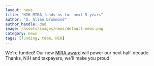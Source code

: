 ```yaml
---
layout: news
title: "NIH MIRA funds us for next 5 years"
author: "D. Allan Drummond"
author_handle: dad
image: /assets/images/news/default-news.png
category: news
tags: [funding, team, NIH]
---
```

We're funded! Our new [MIRA award][1] will power our next half-decade. Thanks, NIH and taxpayers, we'll make you proud!

[1]: https://www.nigms.nih.gov/research/mechanisms/mira/pages/default.aspx